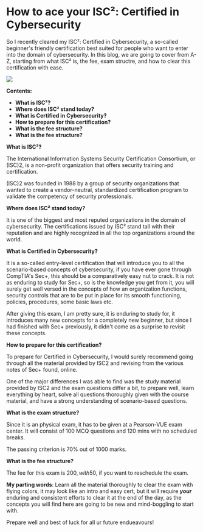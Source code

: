 # How to ace your ISC²: Certified in Cybersecurity

So I recently cleared my ISC²: Certified in Cybersecurity, a so-called beginner's friendly certification best suited for people who want to enter into the domain of cybersecurity. In this blog, we are going to cover from A-Z, starting from what ISC² is, the fee, exam structre, and how to clear this certification with ease.

![](https://static.wixstatic.com/media/e8c859_6b966771809a49369cfd7919d8a18422~mv2.png/v1/fill/w_710,h_210,al_c,lg_1,q_85,enc_auto/e8c859_6b966771809a49369cfd7919d8a18422~mv2.png)


**Contents:**
    
- **What is ISC²?**
- **Where does ISC² stand today?**
- **What is Certified in Cybersecurity?**
- **How to prepare for this certification?**
- **What is the fee structure?**
- **What is the fee structure?**

**What is ISC²?**

The International Information Systems Security Certification Consortium, or (ISC)2, is a non-profit organization that offers security training and certification.

(ISC)2 was founded in 1988 by a group of security organizations that wanted to create a vendor-neutral, standardized certification program to validate the competency of security professionals.

**Where does ISC² stand today?**

It is one of the biggest and most reputed organizations in the domain of cybersecurity. The certifications issued by ISC² stand tall with their reputation and are highly recognized in all the top organizations around the world.

**What is Certified in Cybersecurity?**

It is a so-called entry-level certification that will introduce you to all the scenario-based concepts of cybersecurity, if you have ever gone through CompTIA's Sec+, this should be a comparatively easy nut to crack. It is not as enduring to study for Sec+, so is the knowledge you get from it, you will surely get well versed in the concepts of how an organization functions, security controls that are to be put in place for its smooth functioning, policies, procedures, some basic laws etc.

After giving this exam, I am pretty sure, it is enduring to study for, it introduces many new concepts for a completely new beginner, but since I had finished with Sec+ previously, it didn't come as a surprise to revisit these concepts.

**How to prepare for this certification?**

To prepare for Certified in Cybersecurity, I would surely recommend going through all the material provided by ISC2 and revising from the various notes of Sec+ found, online.

One of the major differences I was able to find was the study material provided by ISC2 and the exam questions differ a bit, to prepare well, learn everything by heart, solve all questions thoroughly given with the course material, and have a strong understanding of scenario-based questions.

**What is the exam structure?**

Since it is an physical exam, it has to be given at a Pearson-VUE exam center. It will consist of 100 MCQ questions and 120 mins with no scheduled breaks.

The passing criterion is 70% out of 1000 marks.

**What is the fee structure?**

The fee for this exam is 200$, with 50$, if you want to reschedule the exam.

**My parting words**: Learn all the material thoroughly to clear the exam with flying colors, it may look like an intro and easy cert, but it will require ***your*** enduring and consistent efforts to clear it at the end of the day, as the concepts you will find here are going to be new and mind-boggling to start with.

Prepare well and best of luck for all ur future endueavours!